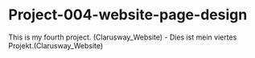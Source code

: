 # Project-004-website-page-design
This is my fourth project. (Clarusway_Website) - Dies ist mein viertes Projekt.(Clarusway_Website)
